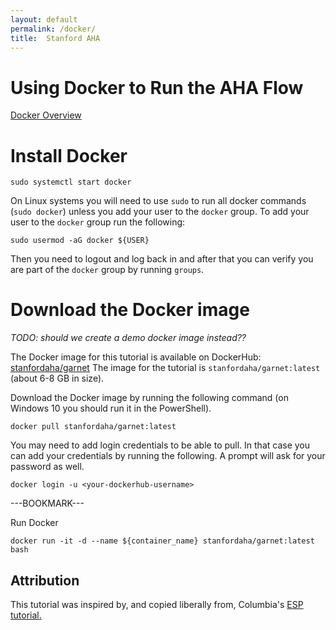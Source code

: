 ```yaml
---
layout: default
permalink: /docker/
title:  Stanford AHA
---
```

# Using Docker to Run the AHA Flow

[Docker Overview](https://docs.docker.com/guides/docker-overview/)

# Install Docker

```
sudo systemctl start docker
```

On Linux systems you will need to use `sudo` to run all docker commands (`sudo docker`) unless you add your user to the `docker` group. To add your user to the `docker` group run the following:
```
sudo usermod -aG docker ${USER}
```

Then you need to logout and log back in and after that you can verify you are part of the `docker` group by running `groups`.

# Download the Docker image

<i>TODO: should we create a demo docker image instead??</i>

The Docker image for this tutorial is available on DockerHub:
<a href=https://hub.docker.com/r/stanfordaha/garnet/>stanfordaha/garnet</a>
The image for the tutorial is `stanfordaha/garnet:latest` (about 6-8 GB in size).

Download the Docker image by running the following command (on Windows 10 you should run it in the PowerShell).
```
docker pull stanfordaha/garnet:latest
```
You may need to add login credentials to be able to pull. In that case you can add your credentials by running the following. A prompt will ask for your password as well.
```
docker login -u <your-dockerhub-username>
```
---BOOKMARK---

Run Docker

```
docker run -it -d --name ${container_name} stanfordaha/garnet:latest bash
```

## Attribution

This tutorial was inspired by, and copied liberally from, Columbia's <a href=https://esp.cs.columbia.edu/tutorials/isca2024/docker/>ESP tutorial.</a>



